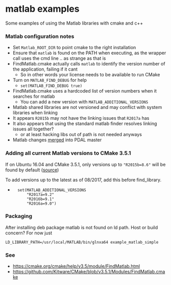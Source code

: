 matlab examples
===

Some examples of using the Matlab libraries with cmake and c++

### Matlab configuration notes

- Set `Matlab_ROOT_DIR` to point cmake to the right installation
- Ensure that `matlab` is found on the PATH when executing, as the wrapper call uses the cmd line .. as strange as that is
- FindMatlab.cmake actually calls `matlab` to identify the version number of the application, failing if it cant
  - So in other words your license needs to be available to run CMake
- Turn on `MATLAB_FIND_DEBUG` for help
  - `set(MATLAB_FIND_DEBUG true)`
- FindMatlab.cmake uses a hardcoded list of version numbers when it searches for matlab
  - You can add a new version with `MATLAB_ADDITIONAL_VERSIONS`
- Matlab shared libraries are not versioned and may conflict with system libraries when linking
- It appears `R2015b` may not have the linking issues that `R2017a` has
- It also appears that using the standard matlab finder resolves linking issues all together?
  - or at least hacking libs out of path is not needed anyways
- Matlab changes [merged](https://github.com/PDAL/PDAL/commit/17fc31472446faa111c83b06cdcde4c4170b895f) into PDAL master


### Adding all current Matlab versions to CMake 3.5.1

If on Ubuntu 16.04 and CMake 3.5.1, only versions up to `"R2015b=8.6"` will be found by default ([source](https://github.com/Kitware/CMake/blob/v3.5.1/Modules/FindMatlab.cmake#L231-L246))

To add versions up to the latest as of 08/2017, add this before find_library.

-
  ```
    set(MATLAB_ADDITIONAL_VERSIONS
        "R2017a=9.2"
        "R2016b=9.1"
        "R2016a=9.0")
  ```

### Packaging

After installing deb package matlab is not found on ld path.  Host or build concern?  For now just

`LD_LIBRARY_PATH=/usr/local/MATLAB/bin/glnxa64 example_matlab_simple` 

### See
- https://cmake.org/cmake/help/v3.5/module/FindMatlab.html
- https://github.com/Kitware/CMake/blob/v3.5.1/Modules/FindMatlab.cmake

